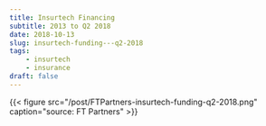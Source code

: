 ```yaml
---
title: Insurtech Financing
subtitle: 2013 to Q2 2018
date: 2018-10-13
slug: insurtech-funding---q2-2018
tags:
    - insurtech
    - insurance
draft: false
---
```


{{< figure src="/post/FTPartners-insurtech-funding-q2-2018.png" caption="source: FT Partners" >}}

